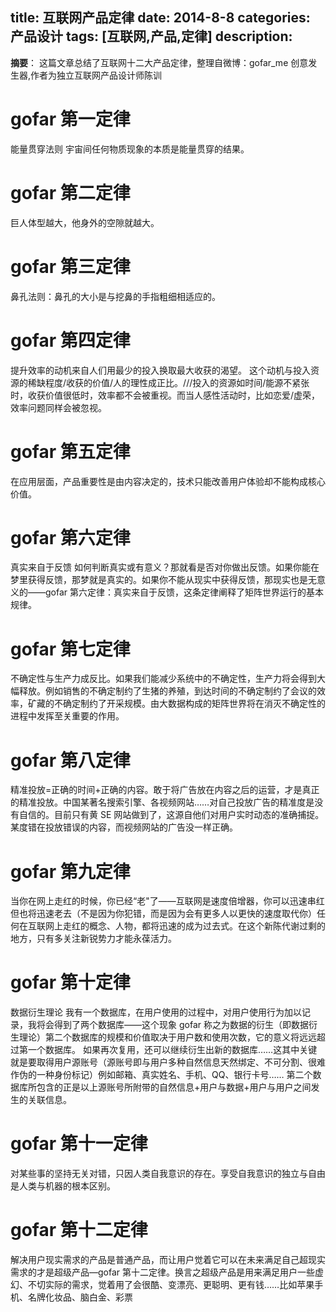 title: 互联网产品定律
date: 2014-8-8
categories: 产品设计
tags: [互联网,产品,定律]
description:
---
**摘要**： 这篇文章总结了互联网十二大产品定律，整理自微博：gofar_me 创意发生器,作者为独立互联网产品设计师陈训

<!--more-->
# gofar 第一定律
能量贯穿法则
宇宙间任何物质现象的本质是能量贯穿的结果。
# gofar 第二定律
巨人体型越大，他身外的空隙就越大。 
# gofar 第三定律
鼻孔法则：鼻孔的大小是与挖鼻的手指粗细相适应的。
# gofar 第四定律
提升效率的动机来自人们用最少的投入换取最大收获的渴望。
这个动机与投入资源的稀缺程度/收获的价值/人的理性成正比。///投入的资源如时间/能源不紧张时，收获价值很低时，效率都不会被重视。而当人感性活动时，比如恋爱/虚荣，效率问题同样会被忽视。
# gofar 第五定律
在应用层面，产品重要性是由内容决定的，技术只能改善用户体验却不能构成核心价值。
# gofar 第六定律
真实来自于反馈
如何判断真实或有意义？那就看是否对你做出反馈。如果你能在梦里获得反馈，那梦就是真实的。如果你不能从现实中获得反馈，那现实也是无意义的——gofar 第六定律：真实来自于反馈，这条定律阐释了矩阵世界运行的基本规律。
# gofar 第七定律
不确定性与生产力成反比。如果我们能减少系统中的不确定性，生产力将会得到大幅释放。例如销售的不确定制约了生猪的养殖，到达时间的不确定制约了会议的效率，矿藏的不确定制约了开采规模。由大数据构成的矩阵世界将在消灭不确定性的进程中发挥至关重要的作用。
# gofar 第八定律
精准投放=正确的时间+正确的内容。敢于将广告放在内容之后的运营，才是真正的精准投放。中国某著名搜索引擎、各视频网站……对自己投放广告的精准度是没有自信的。目前只有黄 SE 网站做到了，这源自他们对用户实时动态的准确捕捉。某度错在投放错误的内容，而视频网站的广告没一样正确。
# gofar 第九定律
当你在网上走红的时候，你已经“老"了——互联网是速度倍增器，你可以迅速串红但也将迅速老去（不是因为你犯错，而是因为会有更多人以更快的速度取代你）任何在互联网上走红的概念、人物，都将迅速的成为过去式。在这个新陈代谢过剩的地方，只有多关注新锐势力才能永葆活力。
# gofar 第十定律
数据衍生理论
我有一个数据库，在用户使用的过程中，对用户使用行为加以记录，我将会得到了两个数据库——这个现象 gofar 称之为数据的衍生（即数据衍生理论）第二个数据库的规模和价值取决于用户数和使用次数，它的意义将远远超过第一个数据库。
如果再次复用，还可以继续衍生出新的数据库……这其中关键就是要取得用户源账号（源账号即与用户多种自然信息天然绑定、不可分割、很难作伪的一种身份标记）例如邮箱、真实姓名、手机、QQ、银行卡号……
第二个数据库所包含的正是以上源账号所附带的自然信息+用户与数据+用户与用户之间发生的关联信息。
# gofar 第十一定律
对某些事的坚持无关对错，只因人类自我意识的存在。享受自我意识的独立与自由是人类与机器的根本区别。
# gofar 第十二定律
解决用户现实需求的产品是普通产品，而让用户觉着它可以在未来满足自己超现实需求的才是超级产品—gofar 第十二定律。换言之超级产品是用来满足用户一些虚幻、不切实际的需求，觉着用了会很酷、变漂亮、更聪明、更有钱……比如苹果手机、名牌化妆品、脑白金、彩票